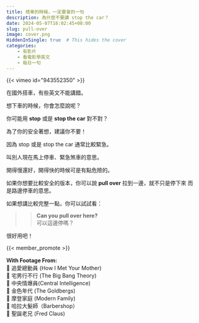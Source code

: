 ```yaml
---
title: 搭車的時候，一定要會的一句
description: 為什麼不要講 stop the car？
date: 2024-05-07T16:02:45+08:00
slug: pull-over
image: cover.png
HiddenInSingle: true  # This hides the cover 
categories:
    - 有影片
    - 看電影學英文
    - 每日一句
---
```


{{< vimeo id="943552350" >}}

在國外搭車，有些英文不能講錯。

想下車的時候，你會怎麼說呢？

你可能用 **stop** 或是 **stop the car** 對不對？

為了你的安全著想，建議你不要！

因為 stop 或是 stop the car 通常比較緊急。

叫別人現在馬上停車、緊急煞車的意思。

開得慢還好，開得快的時候可是有點危險的。

如果你想要比較安全的版本，你可以說 **pull over** 拉到一邊，就不只是停下來
而是路邊停車的意思。

如果想講比較完整一點，你可以試試看：

>> **Can you pull over here?**  
>> 可以這邊停嗎？

很好用吧！

{{< member_promote >}}

**Ｗith Footage From:**    
🎥 追愛總動員 (How I Met Your Mother)  
🎥 宅男行不行 (The Big Bang Theory)  
🎥 中央情爆員(Central Intelligence)  
🎥 金色年代 (The Goldbergs)  
🎥 摩登家庭 (Modern Family)  
🎥 哈拉大髮師（Barbershop）  
🎥 聖誕老兄 (Fred Claus)  

